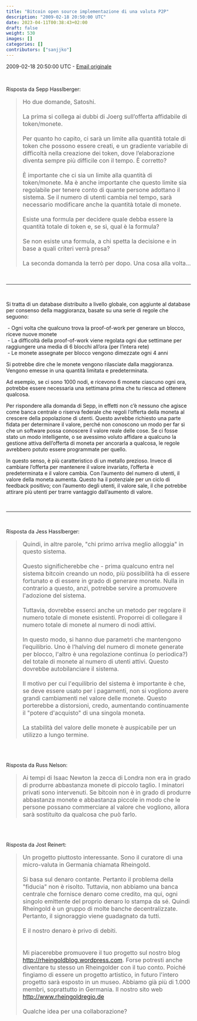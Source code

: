 ```yaml
---
title: "Bitcoin open source implementazione di una valuta P2P"
description: "2009-02-18 20:50:00 UTC"
date: 2023-04-11T00:38:43+02:00
draft: false
weight: 530
images: []
categories: []
contributors: ["sanjjko"]
---
```



2009-02-18 20:50:00 UTC - [Email originale](https://p2pfoundation.ning.com/forum/topics/bitcoin-open-source)

<br>

Risposta da Sepp Hasslberger:<br>
<blockquote style="font-size:16px">
    Ho due domande, Satoshi.<br><br>
    La prima si collega ai dubbi di Joerg sull’offerta affidabile di token/monete.<br><br>
    Per quanto ho capito, ci sarà un limite alla quantità totale di token che possono essere creati, e un gradiente variabile di difficoltà nella creazione dei token, dove l’elaborazione diventa sempre più difficile con il tempo. È corretto?<br><br>
    È importante che ci sia un limite alla quantità di token/monete. Ma è anche importante che questo limite sia regolabile per tenere conto di quante persone adottano il sistema. Se il numero di utenti cambia nel tempo, sarà necessario modificare anche la quantità totale di monete. <br><br>
    Esiste una formula per decidere quale debba essere la quantità totale di token e, se sì, qual è la formula?<br><br>
    Se non esiste una formula, a chi spetta la decisione e in base a quali criteri verrà presa?<br><br>
    La seconda domanda la terrò per dopo. Una cosa alla volta...
</blockquote>

<br>
<hr>
<br>

Si tratta di un database distribuito a livello globale, con aggiunte al database per consenso della maggioranza, basate su una serie di regole che seguono: <br>

&nbsp;-	Ogni volta che qualcuno trova la proof-of-work per generare un blocco, riceve nuove monete <br>
&nbsp;-	La difficoltà della proof-of-work viene regolata ogni due settimane per raggiungere una media di 6 blocchi all’ora (per l’intera rete) <br>
&nbsp;-	Le monete assegnate per blocco vengono dimezzate ogni 4 anni <br>

Si potrebbe dire che le monete vengono rilasciate dalla maggioranza. Vengono emesse in una quantità limitata e predeterminata. 

Ad esempio, se ci sono 1000 nodi, e ricevono 6 monete ciascuno ogni ora, potrebbe essere necessaria una settimana prima che tu riesca ad ottenere qualcosa.

Per rispondere alla domanda di Sepp, in effetti non c’è nessuno che agisce come banca centrale o riserva federale che regoli l’offerta della moneta al crescere della popolazione di utenti. Questo avrebbe richiesto una parte fidata per determinare il valore, perché non conoscono un modo per far sì che un software possa conoscere il valore reale delle cose. Se ci fosse stato un modo intelligente, o se avessimo voluto affidare a qualcuno la gestione attiva dell’offerta di moneta per ancorarla a qualcosa, le regole avrebbero potuto essere programmate per quello.

In questo senso, è più caratteristico di un metallo prezioso. Invece di cambiare l’offerta per mantenere il valore invariato, l’offerta è predeterminata e il valore cambia. Con l’aumento del numero di utenti, il valore della moneta aumenta. Questo ha il potenziale per un ciclo di feedback positivo; con l’aumento degli utenti, il valore sale, il che potrebbe attirare più utenti per trarre vantaggio dall’aumento di valore. 


<br>
<hr>
<br>

Risposta da Jess Hasslberger:
<blockquote style="font-size:16px">
    Quindi, in altre parole, "chi primo arriva meglio alloggia" in questo sistema.<br><br>
    Questo significherebbe che - prima qualcuno entra nel sistema bitcoin creando un nodo, più possibilità ha di essere fortunato e di essere in grado di generare monete. Nulla in contrario a questo, anzi, potrebbe servire a promuovere l'adozione del sistema.<br><br>
    Tuttavia, dovrebbe esserci anche un metodo per regolare il numero totale di monete esistenti. Proporrei di collegare il numero totale di monete al numero di nodi attivi.<br><br>
    In questo modo, si hanno due parametri che mantengono l’equilibrio. Uno è l’halving del numero di monete generate per blocco, l'altro è una regolazione continua (o periodica?) del totale di monete al numero di utenti attivi. Questo dovrebbe autobilanciare il sistema.<br><br>
    Il motivo per cui l'equilibrio del sistema è importante è che, se deve essere usato per i pagamenti, non si vogliono avere grandi cambiamenti nel valore delle monete. Questo porterebbe a distorsioni, credo, aumentando continuamente il "potere d'acquisto" di una singola moneta.<br><br>
    La stabilità del valore delle monete è auspicabile per un utilizzo a lungo termine.
</blockquote>

<br>
<br>

Risposta da Russ Nelson:
<blockquote style="font-size:16px">
    Ai tempi di Isaac Newton la zecca di Londra non era in grado di produrre abbastanza monete di piccolo taglio. I minatori privati sono intervenuti. Se bitcoin non è in grado di produrre abbastanza monete e abbastanza piccole in modo che le persone possano commerciare al valore che vogliono, allora sarà sostituito da qualcosa che può farlo.
</blockquote>

<br>
<br>

Risposta da Jost Reinert: 
<blockquote style="font-size:16px">
    Un progetto piuttosto interessante. Sono il curatore di una micro-valuta in Germania chiamata Rheingold.<br><br>
    Si basa sul denaro contante. Pertanto il problema della "fiducia" non è risolto. Tuttavia, non abbiamo una banca centrale che fornisce denaro come credito, ma qui, ogni singolo emittente del proprio denaro lo stampa da sé. Quindi Rheingold è un gruppo di molte banche decentralizzate. Pertanto, il signoraggio viene guadagnato da tutti.<br><br>
    E il nostro denaro è privo di debiti.<br><br><br>
    Mi piacerebbe promuovere il tuo progetto sul nostro blog <a class="link" href="http://rheingoldblog.wordpress.com">http://rheingoldblog.wordpress.com</a>. Forse potresti anche diventare tu stesso un Rheingolder con il tuo conto. Poiché fingiamo di essere un progetto artistico, in futuro l'intero progetto sarà esposto in un museo. Abbiamo già più di 1.000 membri, soprattutto in Germania. Il nostro sito web <a class="link" href="http://www.rheingoldregio.de">http://www.rheingoldregio.de</a><br><br>
    Qualche idea per una collaborazione?
</blockquote>
